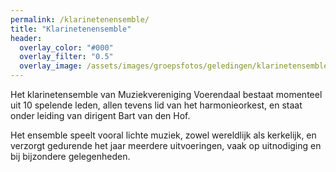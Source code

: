 ```yaml
---
permalink: /klarinetenensemble/
title: "Klarinetenensemble"
header:
  overlay_color: "#000"
  overlay_filter: "0.5"
  overlay_image: /assets/images/groepsfotos/geledingen/klarinetensemble.webp
---
```

Het klarinetensemble van Muziekvereniging Voerendaal bestaat momenteel uit 10 spelende leden, allen tevens lid van het harmonieorkest, en staat onder leiding van dirigent Bart van den Hof.

Het ensemble speelt vooral lichte muziek, zowel wereldlijk als kerkelijk, en verzorgt gedurende het jaar meerdere uitvoeringen, vaak op uitnodiging en bij bijzondere gelegenheden.